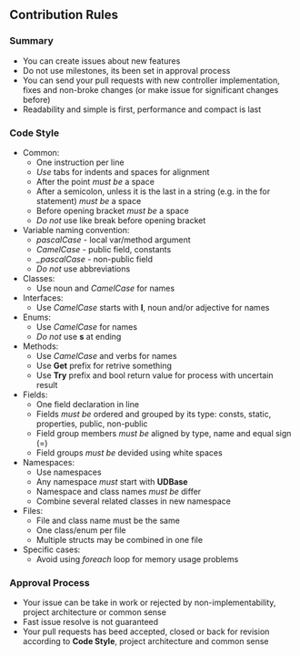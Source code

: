 ## Contribution Rules

### Summary

- You can create issues about new features
- Do not use milestones, its been set in approval process 
- You can send your pull requests with new controller implementation, fixes and non-broke changes (or make issue for significant changes before)
- Readability and simple is first, performance and compact is last  

### Code Style

- Common:
	- One instruction per line 
	- *Use* tabs for indents and spaces for alignment
	- After the point *must be* a space 
	- After a semicolon, unless it is the last in a string (e.g. in the for statement) *must be* a space
	- Before opening bracket *must be* a space
	- *Do not* use like break before opening bracket
- Variable naming convention:
	- *pascalCase* - local var/method argument
	- *CamelCase* - public field, constants
	- *_pascalCase* - non-public field
	- *Do not* use abbreviations
- Classes:
	- Use noun and *CamelCase* for names
- Interfaces:
	- Use *CamelCase* starts with **I**, noun and/or adjective for names
- Enums:
	- Use *CamelCase* for names
	- *Do not* use **s** at ending
- Methods:
	- Use *CamelCase* and verbs for names
	- Use **Get** prefix for retrive something 
	- Use **Try** prefix and bool return value for process with uncertain result
- Fields:
	- One field declaration in line
	- Fields *must be* ordered and grouped by its type: consts, static, properties, public, non-public
	- Field group members *must be* aligned by type, name and equal sign (=) 
	- Field groups *must be* devided using white spaces
- Namespaces:
	- Use namespaces
	- Any namespace *must* start with **UDBase**
	- Namespace and class names *must be* differ
	- Combine several related classes in new namespace
- Files:
	- File and class name must be the same
	- One class/enum per file
	- Multiple structs may be combined in one file
- Specific cases:
	- Avoid using *foreach* loop for memory usage problems

### Approval Process

- Your issue can be take in work or rejected by non-implementability, project architecture or common sense
- Fast issue resolve is not guaranteed
- Your pull requests has beed accepted, closed or back for revision according to **Code Style**, project architecture and common sense
